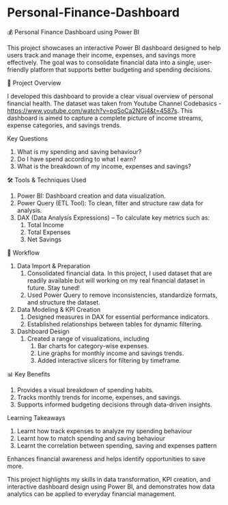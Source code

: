 # Personal-Finance-Dashboard

💰 Personal Finance Dashboard using Power BI

This project showcases an interactive Power BI dashboard designed to help users track and manage their income, expenses, and savings more effectively. The goal was to consolidate financial data into a single, user-friendly platform that supports better budgeting and spending decisions.

📌 Project Overview

I developed this dashboard to provide a clear visual overview of personal financial health. The dataset was taken from Youtube Channel Codebasics - https://www.youtube.com/watch?v=pqSoCa2NGj4&t=4587s. This dashboard is aimed to capture a complete picture of income streams, expense categories, and savings trends.

Key Questions
1. What is my spending and saving behaviour?
2. Do I have spend according to what I earn?
3. What is the breakdown of my income, expenses and savings?
   
🛠 Tools & Techniques Used

1. Power BI: Dashboard creation and data visualization.
2. Power Query (ETL Tool): To clean, filter and structure raw data for analysis.
3. DAX (Data Analysis Expressions) – To calculate key metrics such as:
   1. Total Income
   2. Total Expenses
   3. Net Savings

🔄 Workflow

1. Data Import & Preparation
   1. Consolidated financial data. In this project, I used dataset that are readily available but will working on my real financial dataset in future. Stay tuned!
   2. Used Power Query to remove inconsistencies, standardize formats, and structure the dataset.
2. Data Modeling & KPI Creation
   1. Designed measures in DAX for essential performance indicators.
   2. Established relationships between tables for dynamic filtering.
3. Dashboard Design
   1. Created a range of visualizations, including
      1. Bar charts for category-wise expenses.
      2. Line graphs for monthly income and savings trends.
      3. Added interactive slicers for filtering by timeframe.

📊 Key Benefits

1. Provides a visual breakdown of spending habits.
2. Tracks monthly trends for income, expenses, and savings.
3. Supports informed budgeting decisions through data-driven insights.

Learning Takeaways
1. Learnt how track expenses to analyze my spending behaviour
2. Learnt how to match spending and saving behaviour
3. Learnt the correlation between spending, saving and expenses pattern

Enhances financial awareness and helps identify opportunities to save more.

This project highlights my skills in data transformation, KPI creation, and interactive dashboard design using Power BI, and demonstrates how data analytics can be applied to everyday financial management.

